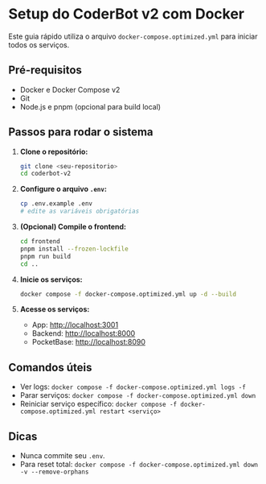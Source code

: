 # Setup do CoderBot v2 com Docker

Este guia rápido utiliza o arquivo `docker-compose.optimized.yml` para iniciar todos os serviços.

## Pré-requisitos

- Docker e Docker Compose v2
- Git
- Node.js e pnpm (opcional para build local)

## Passos para rodar o sistema

1. **Clone o repositório:**
   ```bash
   git clone <seu-repositorio>
   cd coderbot-v2
   ```

2. **Configure o arquivo `.env`:**
   ```bash
   cp .env.example .env
   # edite as variáveis obrigatórias
   ```

3. **(Opcional) Compile o frontend:**
   ```bash
   cd frontend
   pnpm install --frozen-lockfile
   pnpm run build
   cd ..
   ```

4. **Inicie os serviços:**
   ```bash
   docker compose -f docker-compose.optimized.yml up -d --build
   ```

5. **Acesse os serviços:**
   - App: <http://localhost:3001>
   - Backend: <http://localhost:8000>
   - PocketBase: <http://localhost:8090>

## Comandos úteis

- Ver logs: `docker compose -f docker-compose.optimized.yml logs -f`
- Parar serviços: `docker compose -f docker-compose.optimized.yml down`
- Reiniciar serviço específico: `docker compose -f docker-compose.optimized.yml restart <serviço>`

## Dicas

- Nunca commite seu `.env`.
- Para reset total: `docker compose -f docker-compose.optimized.yml down -v --remove-orphans`

